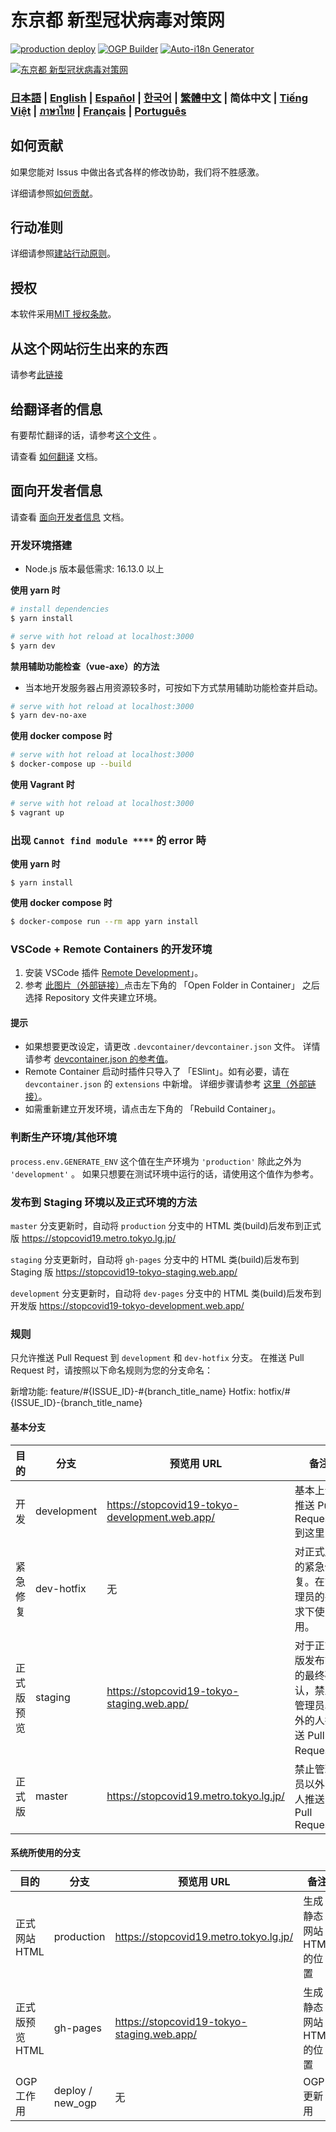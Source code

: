 # 东京都 新型冠状病毒对策网

[![production deploy](https://github.com/tokyo-metropolitan-gov/covid19/workflows/production%20deploy/badge.svg?branch=master)](https://github.com/tokyo-metropolitan-gov/covid19/actions?query=workflow%3A%22production+deploy%22)
[![OGP Builder](https://github.com/tokyo-metropolitan-gov/covid19/workflows/OGP%20Builder/badge.svg?branch=master)](https://github.com/tokyo-metropolitan-gov/covid19/actions?query=workflow%3A%22OGP+Builder%22)
[![Auto-i18n Generator](https://github.com/tokyo-metropolitan-gov/covid19/workflows/Auto-i18n%20Generator/badge.svg?branch=development)](https://github.com/tokyo-metropolitan-gov/covid19/actions?query=workflow%3A%22Auto-i18n+Generator%22)

[![东京都 新型冠状病毒对策网](https://user-images.githubusercontent.com/1301149/75629392-1d19d900-5c25-11ea-843d-2d4376e3a560.png)](https://stopcovid19.metro.tokyo.lg.jp/)

### [日本語](./../../README.md) | [English](./../en/README.md) | [Español](./../es/README.md) | [한국어](./../ko/README.md) | [繁體中文](./../zh_TW/README.md) | 简体中文 | [Tiếng Việt](./../vi/README.md) | [ภาษาไทย](./../th/README.md) | [Français](./../fr/README.md) | [Português](./../pt_BR/README.md)

## 如何贡献

如果您能对 Issus 中做出各式各样的修改协助，我们将不胜感激。

详细请参照[如何贡献](./CONTRIBUTING.md)。

## 行动准则

详细请参照[建站行动原则](./CODE_OF_CONDUCT.md)。

## 授权

本软件采用[MIT 授权条款](./../../LICENSE.txt)。

## 从这个网站衍生出来的东西

请参考[此链接](./../../FORKED_SITES.md)

## 给翻译者的信息

有要帮忙翻译的话，请参考[这个文件](./TRANSLATION.md) 。

请查看 [如何翻译](./../../TRANSLATION.md) 文档。

## 面向开发者信息

请查看 [面向开发者信息](./FOR_DEVELOPERS.md) 文档。

### 开发环境搭建

- Node.js 版本最低需求: 16.13.0 以上

**使用 yarn 时**

```bash
# install dependencies
$ yarn install

# serve with hot reload at localhost:3000
$ yarn dev
```

**禁用辅助功能检查（vue-axe）的方法**

- 当本地开发服务器占用资源较多时，可按如下方式禁用辅助功能检查并启动。

```bash
# serve with hot reload at localhost:3000
$ yarn dev-no-axe
```

**使用 docker compose 时**

```bash
# serve with hot reload at localhost:3000
$ docker-compose up --build
```

**使用 Vagrant 时**

```bash
# serve with hot reload at localhost:3000
$ vagrant up
```

### 出现 `Cannot find module ****` 的 error 時

**使用 yarn 时**

```
$ yarn install
```

**使用 docker compose 时**

```bash
$ docker-compose run --rm app yarn install
```

### VSCode + Remote Containers 的开发环境

1. 安装 VSCode 插件 [Remote Development](https://marketplace.visualstudio.com/items?itemName=ms-vscode-remote.vscode-remote-extensionpack)」。
2. 参考 [此图片（外部链接）](https://code.visualstudio.com/docs/remote/containers#_quick-start-try-a-dev-container)点击左下角的 「Open Folder in Container」 之后选择 Repository 文件夹建立环境。

#### 提示

- 如果想要更改设定，请更改 `.devcontainer/devcontainer.json` 文件。
  详情请参考 [devcontainer.json 的参考值](https://code.visualstudio.com/docs/remote/containers#_devcontainerjson-reference)。
- Remote Container 启动时插件只导入了 「ESlint」。如有必要，请在 `devcontainer.json` 的 `extensions` 中新增。
  详细步骤请参考 [这里（外部链接）](https://code.visualstudio.com/docs/remote/containers#_managing-extensions)。
- 如需重新建立开发环境，请点击左下角的 「Rebuild Container」。

### 判断生产环境/其他环境

`process.env.GENERATE_ENV` 这个值在生产环境为 `'production'` 除此之外为 `'development'` 。
如果只想要在测试环境中运行的话，请使用这个值作为参考。

### 发布到 Staging 环境以及正式环境的方法

`master` 分支更新时，自动将 `production` 分支中的 HTML 类(build)后发布到正式版 https://stopcovid19.metro.tokyo.lg.jp/

`staging` 分支更新时，自动将 `gh-pages` 分支中的 HTML 类(build)后发布到 Staging 版 https://stopcovid19-tokyo-staging.web.app/

`development` 分支更新时，自动将 `dev-pages` 分支中的 HTML 类(build)后发布到开发版 https://stopcovid19-tokyo-development.web.app/

### 规则

只允许推送 Pull Request 到 `development` 和 `dev-hotfix` 分支。
在推送 Pull Request 时，请按照以下命名规则为您的分支命名：

新增功能: feature/#{ISSUE_ID}-#{branch_title_name}
Hotfix: hotfix/#{ISSUE_ID}-{branch_title_name}

#### 基本分支

| 目的       | 分支        | 预览用 URL                             | 备注                                                              |
| ---------- | ----------- | -------------------------------------- | ----------------------------------------------------------------- |
| 开发       | development | https://stopcovid19-tokyo-development.web.app/ | 基本上请推送 Pull Request 到这里                                  |
| 紧急修复   | dev-hotfix  | 无                                     | 对正式版的紧急修复。在管理员的要求下使用。                        |
| 正式版预览 | staging     | https://stopcovid19-tokyo-staging.web.app/ | 对于正式版发布前的最终确认，禁止管理员以外的人推送 Pull Request。 |
| 正式版     | master      | https://stopcovid19.metro.tokyo.lg.jp/ | 禁止管理员以外的人推送 Pull Request                               |

#### 系统所使用的分支

| 目的            | 分支             | 预览用 URL                             | 备注                     |
| --------------- | ---------------- | -------------------------------------- | ------------------------ |
| 正式网站 HTML   | production       | https://stopcovid19.metro.tokyo.lg.jp/ | 生成静态网站 HTML 的位置 |
| 正式版预览 HTML | gh-pages         | https://stopcovid19-tokyo-staging.web.app/ | 生成静态网站 HTML 的位置 |
| OGP 工作用      | deploy / new_ogp | 无                                     | OGP 更新用               |
